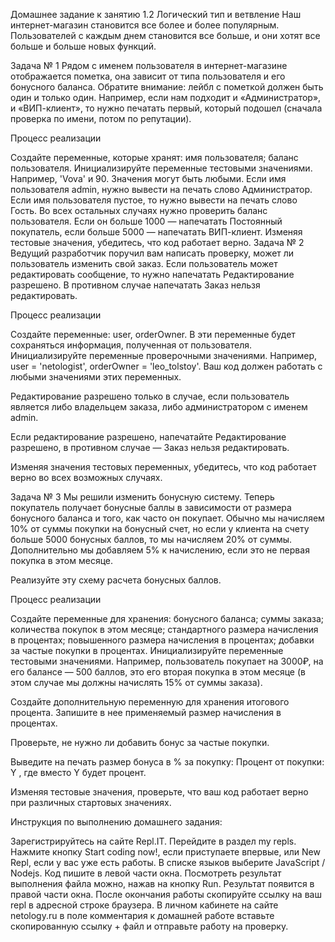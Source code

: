 Домашнее задание к занятию 1.2 Логический тип и ветвление
Наш интернет-магазин становится все более и более популярным. Пользователей с каждым днем становится все больше, и они хотят все больше и больше новых функций.

Задача № 1
Рядом с именем пользователя в интернет-магазине отображается пометка, она зависит от типа пользователя и его бонусного баланса. Обратите внимание: лейбл с пометкой должен быть один и только один. Например, если нам подходит и «Администратор», и «ВИП-клиент», то нужно печатать первый, который подошел (сначала проверка по имени, потом по репутации).

Процесс реализации

Создайте переменные, которые хранят:
имя пользователя;
баланс пользователя.
Инициализируйте переменные тестовыми значениями. Например, 'Vova' и 90. Значения могут быть любыми.
Если имя пользователя admin, нужно вывести на печать слово Администратор.
Если имя пользователя пустое, то нужно вывести на печать слово Гость.
Во всех остальных случаях нужно проверить баланс пользователя. Если он больше 1000 — напечатать Постоянный покупатель, если больше 5000 — напечатать ВИП-клиент.
Изменяя тестовые значения, убедитесь, что код работает верно.
Задача № 2
Ведущий разработчик поручил вам написать проверку, может ли пользователь изменить свой заказ. Если пользователь может редактировать сообщение, то нужно напечатать Редактирование разрешено. В противном случае напечатать Заказ нельзя редактировать.

Процесс реализации

Создайте переменные:
user,
orderOwner.
В эти переменные будет сохраняться информация, полученная от пользователя.
Инициализируйте переменные проверочными значениями. Например, user = 'netologist', orderOwner = 'leo_tolstoy'. Ваш код должен работать с любыми значениями этих переменных.

Редактирование разрешено только в случае, если пользователь является либо владельцем заказа, либо администратором с именем admin.

Если редактирование разрешено, напечатайте Редактирование разрешено, в противном случае — Заказ нельзя редактировать.

Изменяя значения тестовых переменных, убедитесь, что код работает верно во всех возможных случаях.

Задача № 3
Мы решили изменить бонусную систему. Теперь покупатель получает бонусные баллы в зависимости от размера бонусного баланса и того, как часто он покупает. Обычно мы начисляем 10% от суммы покупки на бонусный счет, но если у клиента на счету больше 5000 бонусных баллов, то мы начисляем 20% от суммы. Дополнительно мы добавляем 5% к начислению, если это не первая покупка в этом месяце.

Реализуйте эту схему расчета бонусных баллов.

Процесс реализации

Создайте переменные для хранения:
бонусного баланса;
суммы заказа;
количества покупок в этом месяце;
стандартного размера начисления в процентах;
повышенного размера начисления в процентах;
добавки за частые покупки в процентах.
Инициализируйте переменные тестовыми значениями. Например, пользователь покупает на 3000₽, на его балансе — 500 баллов, это его вторая покупка в этом месяце (в этом случае мы должны начислять 15% от суммы заказа).

Создайте дополнительную переменную для хранения итогового процента. Запишите в нее применяемый размер начисления в процентах.

Проверьте, не нужно ли добавить бонус за частые покупки.

Выведите на печать размер бонуса в % за покупку: Процент от покупки: Y , где вместо Y будет процент.

Изменяя тестовые значения, проверьте, что ваш код работает верно при различных стартовых значениях.

Инструкция по выполнению домашнего задания:

Зарегистрируйтесь на сайте Repl.IT.
Перейдите в раздел my repls.
Нажмите кнопку Start coding now!, если приступаете впервые, или New Repl, если у вас уже есть работы.
В списке языков выберите JavaScript / Nodejs.
Код пишите в левой части окна.
Посмотреть результат выполнения файла можно, нажав на кнопку Run. Результат появится в правой части окна.
После окончания работы скопируйте ссылку на ваш repl в адресной строке браузера.
В личном кабинете на сайте netology.ru в поле комментария к домашней работе вставьте скопированную ссылку + файл и отправьте работу на проверку.